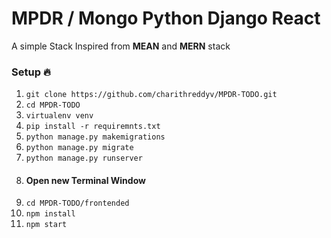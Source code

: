 # MPDR / Mongo Python Django React 

A simple Stack Inspired from **MEAN** and **MERN** stack

### Setup :fire:
1. ``` git clone https://github.com/charithreddyv/MPDR-TODO.git ```
2. ``` cd MPDR-TODO ```
3. ``` virtualenv venv ```
4. ``` pip install -r requiremnts.txt ```
5. ``` python manage.py makemigrations ```
6. ``` python manage.py migrate ```
7. ``` python manage.py runserver ```
8. #### Open new Terminal Window
9. ``` cd MPDR-TODO/frontended ```
10. ``` npm install ```
11. ``` npm start ```
